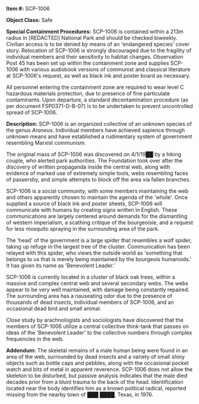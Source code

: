 **Item #:** SCP-1006

**Object Class:** Safe

**Special Containment Procedures:** SCP-1006 is contained within a 213m radius in \[REDACTED\] National Park and should be checked biweekly. Civilian access is to be denied by means of an 'endangered species' cover story. Relocation of SCP-1006 is strongly discouraged due to the fragility of individual members and their sensitivity to habitat changes. Observation Post 45 has been set up within the containment zone and supplies SCP-1006 with various audiobook versions of communist and classical literature at SCP-1006's request, as well as black ink and poster board as necessary.

All personnel entering the containment zone are required to wear level C hazardous materials protection, due to presence of fine particulate contaminants. Upon departure, a standard decontamination procedure (as per document FSP0371-D-B-07) is to be undertaken to prevent uncontrolled spread of SCP-1006.

**Description:** SCP-1006 is an organized collective of an unknown species of the genus _Araneus_. Individual members have achieved sapience through unknown means and have established a rudimentary system of government resembling Marxist communism.

The original mass of SCP-1006 was discovered on 4/1/19██ by a hiking couple, who alerted park authorities. The Foundation took over after the discovery of written propaganda inside the central web, along with evidence of marked use of extremely simple tools, webs resembling faces of passersby, and simple attempts to block off the area via fallen branches.

SCP-1006 is a social community, with some members maintaining the web and others apparently chosen to maintain the agenda of the 'whole'. Once supplied a source of black ink and poster sheets, SCP-1006 will communicate with humans by creating signs written in English. These communications are largely centered around demands for the dismantling of western imperialism, a scathing critique of the bourgeoisie, and a request for less mosquito spraying in the surrounding area of the park.

The 'head' of the government is a large spider that resembles a wolf spider, taking up refuge in the largest tree of the cluster. Communication has been relayed with this spider, who views the outside world as 'something that belongs to us that is merely being maintained by the bourgeois humanoids.' It has given its name as 'Benevolent Leader.'

SCP-1006 is currently located in a cluster of black oak trees, within a massive and complex central web and several secondary webs. The webs appear to be very well maintained, with damage being constantly repaired. The surrounding area has a nauseating odor due to the presence of thousands of dead insects, individual members of SCP-1006, and an occasional dead bird and small animal.

Close study by arachnologists and sociologists have discovered that the members of SCP-1006 utilize a central collective think-tank that passes on ideas of the 'Benevolent Leader' to the collective numbers through complex frequencies in the web.

**Addendum:** The skeletal remains of a male human being were found in an area of the web, surrounded by dead insects and a variety of small shiny objects such as bottle caps and pebbles, along with the occasional pocket watch and bits of metal in apparent reverence. SCP-1006 does not allow the skeleton to be disturbed, but passive analysis indicates that the male died decades prior from a blunt trauma to the back of the head. Identification located near the body identifies him as a known political radical, reported missing from the nearby town of ███ ████, Texas, in 1976.